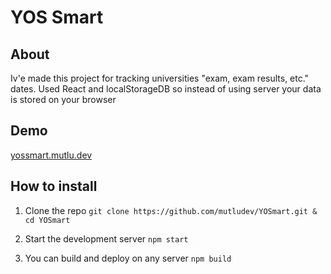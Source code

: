 # YOS Smart

## About
Iv'e made this project for tracking universities "exam, exam results, etc." dates.
Used React and localStorageDB so instead of using server your data is stored on your browser

## Demo
[yossmart.mutlu.dev](https://yossmart.mutlu.dev/)

## How to install
1. Clone the repo
    ```git clone https://github.com/mutludev/YOSmart.git & cd YOSmart```

2. Start the development server
    ```npm start```
3. You can build and deploy on any server
    ```npm build```